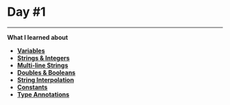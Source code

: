 # Day #1

---

**What I learned about**

- **[Variables](/100DaysOfSwift/Day1/Variables.swift)**
- **[Strings & Integers](/100DaysOfSwift/Day1/Strings%20%26%20Integers.swift)**
- **[Multi-line Strings](/100DaysOfSwift/Day1/Multi-line%20Strings.swift)**
- **[Doubles & Booleans](/100DaysOfSwift/Day1/Doubles%20%26%20Booleans.swift)**
- **[String Interpolation](/100DaysOfSwift/Day1/String%20Interpolation.swift)**
- **[Constants](/100DaysOfSwift/Day1/Constants.swift)**
- **[Type Annotations](/100DaysOfSwift/Day1/Type%20Annotations.swift)**
